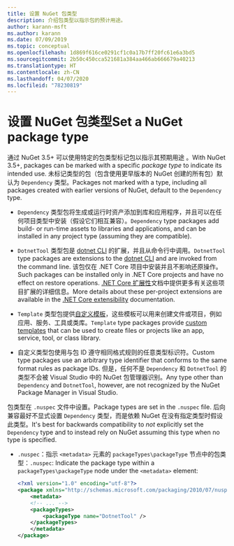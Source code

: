 ```yaml
---
title: 设置 NuGet 包类型
description: 介绍包类型以指示包的预计用途。
author: karann-msft
ms.author: karann
ms.date: 07/09/2019
ms.topic: conceptual
ms.openlocfilehash: 1d869f616ce0291cf1c0a17b7ff20fc61e6a3bd5
ms.sourcegitcommit: 2b50c450cca521681a384aa466ab666679a40213
ms.translationtype: HT
ms.contentlocale: zh-CN
ms.lasthandoff: 04/07/2020
ms.locfileid: "78230819"
---
```

# <a name="set-a-nuget-package-type"></a><span data-ttu-id="4c134-103">设置 NuGet 包类型</span><span class="sxs-lookup"><span data-stu-id="4c134-103">Set a NuGet package type</span></span>

<span data-ttu-id="4c134-104">通过 NuGet 3.5+ 可以使用特定的包类型标记包以指示其预期用途  。</span><span class="sxs-lookup"><span data-stu-id="4c134-104">With NuGet 3.5+, packages can be marked with a specific *package type* to indicate its intended use.</span></span> <span data-ttu-id="4c134-105">未标记类型的包（包含使用更早版本的 NuGet 创建的所有包）默认为 `Dependency` 类型。</span><span class="sxs-lookup"><span data-stu-id="4c134-105">Packages not marked with a type, including all packages created with earlier versions of NuGet, default to the `Dependency` type.</span></span>

- <span data-ttu-id="4c134-106">`Dependency` 类型包将生成或运行时资产添加到库和应用程序，并且可以在任何项目类型中安装（假设它们相互兼容）。</span><span class="sxs-lookup"><span data-stu-id="4c134-106">`Dependency` type packages add build- or run-time assets to libraries and applications, and can be installed in any project type (assuming they are compatible).</span></span>

- <span data-ttu-id="4c134-107">`DotnetTool` 类型包是 [dotnet CLI](/dotnet/articles/core/tools/index) 的扩展，并且从命令行中调用。</span><span class="sxs-lookup"><span data-stu-id="4c134-107">`DotnetTool` type packages are extensions to the [dotnet CLI](/dotnet/articles/core/tools/index) and are invoked from the command line.</span></span> <span data-ttu-id="4c134-108">该包仅在 .NET Core 项目中安装并且不影响还原操作。</span><span class="sxs-lookup"><span data-stu-id="4c134-108">Such packages can be installed only in .NET Core projects and have no effect on restore operations.</span></span> <span data-ttu-id="4c134-109">[.NET Core 扩展性](/dotnet/articles/core/tools/extensibility#per-project-based-extensibility)文档中提供更多有关这些项目扩展的详细信息。</span><span class="sxs-lookup"><span data-stu-id="4c134-109">More details about these per-project extensions are available in the  [.NET Core extensibility](/dotnet/articles/core/tools/extensibility#per-project-based-extensibility) documentation.</span></span>

- <span data-ttu-id="4c134-110">`Template` 类型包提供[自定义模板](/dotnet/core/tools/custom-templates)，这些模板可以用来创建文件或项目，例如应用、服务、工具或类库。</span><span class="sxs-lookup"><span data-stu-id="4c134-110">`Template` type packages provide [custom templates](/dotnet/core/tools/custom-templates) that can be used to create files or projects like an app, service, tool, or class library.</span></span>

- <span data-ttu-id="4c134-111">自定义类型包使用与包 ID 遵守相同格式规则的任意类型标识符。</span><span class="sxs-lookup"><span data-stu-id="4c134-111">Custom type packages use an arbitrary type identifier that conforms to the same format rules as package IDs.</span></span> <span data-ttu-id="4c134-112">但是，任何不是 `Dependency` 和 `DotnetTool` 的类型不会被 Visual Studio 中的 NuGet 包管理器识别。</span><span class="sxs-lookup"><span data-stu-id="4c134-112">Any type other than `Dependency` and `DotnetTool`, however, are not recognized by the NuGet Package Manager in Visual Studio.</span></span>

<span data-ttu-id="4c134-113">包类型在 `.nuspec` 文件中设置。</span><span class="sxs-lookup"><span data-stu-id="4c134-113">Package types are set in the `.nuspec` file.</span></span> <span data-ttu-id="4c134-114">后向兼容最好不显式设置 `Dependency` 类型，而是依赖 NuGet 在没有指定类型时假设此类型。</span><span class="sxs-lookup"><span data-stu-id="4c134-114">It's best for backwards compatibility to *not* explicitly set the `Dependency` type and to instead rely on NuGet assuming this type when no type is specified.</span></span>

- <span data-ttu-id="4c134-115">`.nuspec`：指示 `<metadata>` 元素的 `packageTypes\packageType` 节点中的包类型：</span><span class="sxs-lookup"><span data-stu-id="4c134-115">`.nuspec`: Indicate the package type within a `packageTypes\packageType` node under the `<metadata>` element:</span></span>

    ```xml
    <?xml version="1.0" encoding="utf-8"?>
    <package xmlns="http://schemas.microsoft.com/packaging/2010/07/nuspec.xsd">
        <metadata>
        <!-- ... -->
        <packageTypes>
            <packageType name="DotnetTool" />
        </packageTypes>
        </metadata>
    </package>
    ```
